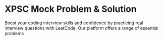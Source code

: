 # XPSC Mock Problem & Solution

Boost your coding interview skills and confidence by practicing real interview questions with LeetCode. Our platform offers a range of essential problems
